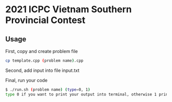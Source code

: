 # 2021 ICPC Vietnam Southern Provincial Contest

## Usage

First, copy and create problem file
```sh
cp template.cpp (problem name).cpp
```

Second, add input into file input.txt

Final, run your code
```sh
$ ./run.sh (problem name) (type=0, 1)
type 0 if you want to print your output into terminal, otherwise 1 print into file output.txt
```
